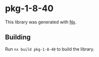 # pkg-1-8-40

This library was generated with [Nx](https://nx.dev).

## Building

Run `nx build pkg-1-8-40` to build the library.
